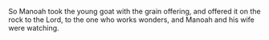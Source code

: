 So Manoah took the young goat with the grain offering, and offered it on the rock to the Lord, to the one who works wonders, and Manoah and his wife were watching.
